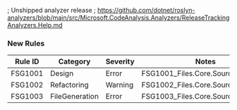 ﻿; Unshipped analyzer release
; https://github.com/dotnet/roslyn-analyzers/blob/main/src/Microsoft.CodeAnalysis.Analyzers/ReleaseTrackingAnalyzers.Help.md


### New Rules

Rule ID | Category | Severity | Notes
--------|----------|----------|--------------------
FSG1001 |  Design  |   Error  | FSG1001_Files.Core.SourceGenerator
FSG1002 | Refactoring | Warning | FSG1002_Files.Core.SourceGenerator
FSG1003 | FileGeneration | Error | FSG1003_Files.Core.SourceGenerator
